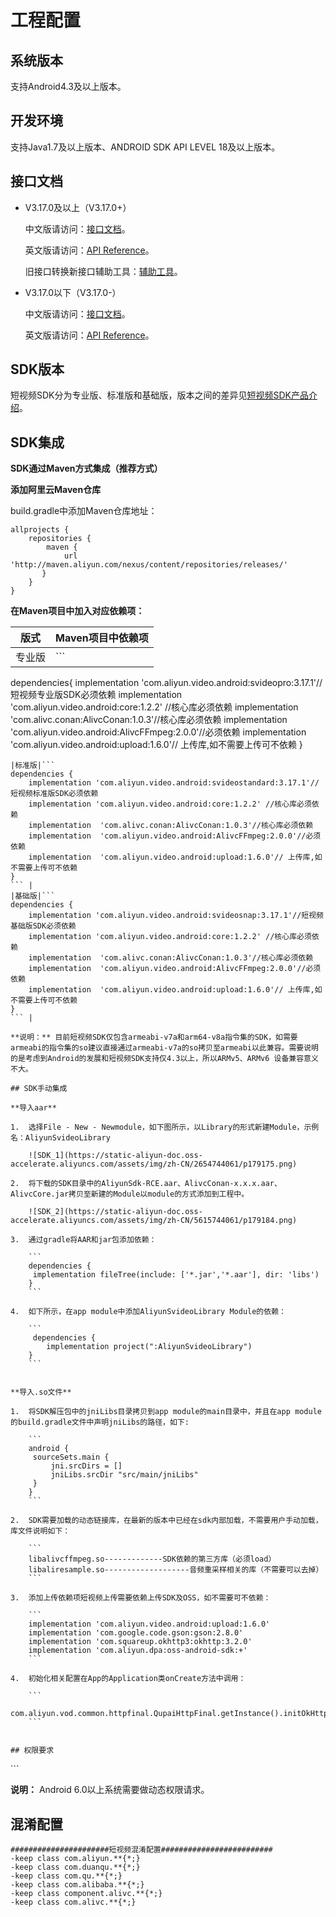 # 工程配置

## 系统版本

支持Android4.3及以上版本。

## 开发环境

支持Java1.7及以上版本、ANDROID SDK API LEVEL 18及以上版本。

## 接口文档

-   V3.17.0及以上（V3.17.0+）

    中文版请访问：[接口文档](https://alivc-demo-cms.alicdn.com/versionProduct/doc/shortVideo/android_new_cn/index.html)。

    英文版请访问：[API Reference](https://alivc-demo-cms.alicdn.com/versionProduct/doc/shortVideo/android_new_en/index.html)。

    旧接口转换新接口辅助工具：[辅助工具](https://alivc-demo-cms.alicdn.com/versionProduct/sourceCode/shortVideo/tool/interface_upgrade.py)。

-   V3.17.0以下（V3.17.0-）

    中文版请访问：[接口文档](https://alivc-demo-cms.alicdn.com/versionProduct/doc/shortVideo/android_cn/index.html)。

    英文版请访问：[API Reference](https://alivc-demo-cms.alicdn.com/versionProduct/doc/shortVideo/android_en/index.html)。


## SDK版本

短视频SDK分为专业版、标准版和基础版，版本之间的差异见[短视频SDK产品介绍](https://help.aliyun.com/document_detail/53407.html?spm=a2c4g.11186623.6.1057.39475741dRJ5ji#h2--5)。

## SDK集成

**SDK通过Maven方式集成（推荐方式）**

**添加阿里云Maven仓库**

build.gradle中添加Maven仓库地址：

```
allprojects {
    repositories {
        maven {
            url 'http://maven.aliyun.com/nexus/content/repositories/releases/'
       }
    }
}
```

**在Maven项目中加入对应依赖项：**

|版式|Maven项目中依赖项|
|--|-----------|
|专业版|```
dependencies{
    implementation 'com.aliyun.video.android:svideopro:3.17.1'//短视频专业版SDK必须依赖
    implementation 'com.aliyun.video.android:core:1.2.2' //核心库必须依赖
    implementation  'com.alivc.conan:AlivcConan:1.0.3'//核心库必须依赖
    implementation  'com.aliyun.video.android:AlivcFFmpeg:2.0.0'//必须依赖
    implementation  'com.aliyun.video.android:upload:1.6.0'// 上传库,如不需要上传可不依赖
}
``` |
|标准版|```
dependencies {
    implementation 'com.aliyun.video.android:svideostandard:3.17.1'//短视频标准版SDK必须依赖
    implementation 'com.aliyun.video.android:core:1.2.2' //核心库必须依赖
    implementation  'com.alivc.conan:AlivcConan:1.0.3'//核心库必须依赖
    implementation  'com.aliyun.video.android:AlivcFFmpeg:2.0.0'//必须依赖
    implementation  'com.aliyun.video.android:upload:1.6.0'// 上传库,如不需要上传可不依赖
}
``` |
|基础版|```
dependencies {
    implementation 'com.aliyun.video.android:svideosnap:3.17.1'//短视频基础版SDK必须依赖
    implementation 'com.aliyun.video.android:core:1.2.2' //核心库必须依赖
    implementation  'com.alivc.conan:AlivcConan:1.0.3'//核心库必须依赖
    implementation  'com.aliyun.video.android:AlivcFFmpeg:2.0.0'//必须依赖
    implementation  'com.aliyun.video.android:upload:1.6.0'// 上传库,如不需要上传可不依赖
}
``` |

**说明：** 目前短视频SDK仅包含armeabi-v7a和arm64-v8a指令集的SDK，如需要armeabi的指令集的so建议直接通过armeabi-v7a的so拷贝至armeabi以此兼容。需要说明的是考虑到Android的发展和短视频SDK支持仅4.3以上，所以ARMv5、ARMv6 设备兼容意义不大。

## SDK手动集成

**导入aar**

1.  选择File - New - Newmodule，如下图所示，以Library的形式新建Module，示例名：AliyunSvideoLibrary

    ![SDK_1](https://static-aliyun-doc.oss-accelerate.aliyuncs.com/assets/img/zh-CN/2654744061/p179175.png)

2.  将下载的SDK目录中的AliyunSdk-RCE.aar、AlivcConan-x.x.x.aar、AlivcCore.jar拷贝至新建的Module以module的方式添加到工程中。

    ![SDK_2](https://static-aliyun-doc.oss-accelerate.aliyuncs.com/assets/img/zh-CN/5615744061/p179184.png)

3.  通过gradle将AAR和jar包添加依赖：

    ```
    dependencies {
     implementation fileTree(include: ['*.jar','*.aar'], dir: 'libs')
    }
    ```

4.  如下所示，在app module中添加AliyunSvideoLibrary Module的依赖：

    ```
     dependencies {
        implementation project(":AliyunSvideoLibrary")
    }
    ```


**导入.so文件**

1.  将SDK解压包中的jniLibs目录拷贝到app module的main目录中，并且在app module的build.gradle文件中声明jniLibs的路径，如下:

    ```
    android {
     sourceSets.main {
         jni.srcDirs = []
         jniLibs.srcDir "src/main/jniLibs" 
     }
    }
    ```

2.  SDK需要加载的动态链接库，在最新的版本中已经在sdk内部加载，不需要用户手动加载，库文件说明如下：

    ```
    libalivcffmpeg.so-------------SDK依赖的第三方库（必须load）
    libaliresample.so-------------------音频重采样相关的库（不需要可以去掉）
    ```

3.  添加上传依赖项短视频上传需要依赖上传SDK及OSS，如不需要可不依赖：

    ```
    implementation 'com.aliyun.video.android:upload:1.6.0'
    implementation 'com.google.code.gson:gson:2.8.0'
    implementation 'com.squareup.okhttp3:okhttp:3.2.0'
    implementation 'com.aliyun.dpa:oss-android-sdk:+'
    ```

4.  初始化相关配置在App的Application类onCreate方法中调用：

    ```
    com.aliyun.vod.common.httpfinal.QupaiHttpFinal.getInstance().initOkHttpFinal();
    ```


## 权限要求

```
<uses-permission android:name="android.permission.WRITE_EXTERNAL_STORAGE" />
<uses-permission android:name="android.permission.READ_EXTERNAL_STORAGE" />
<uses-permission android:name="android.permission.CAMERA" />
<uses-permission android:name="android.permission.FLASHLIGHT" />
<uses-permission android:name="android.permission.RECORD_VIDEO" />
<uses-permission android:name="android.permission.RECORD_AUDIO" />
<uses-permission android:name="android.permission.INTERNET" />
<uses-permission android:name="android.permission.ACCESS_NETWORK_STATE" />
```

**说明：** Android 6.0以上系统需要做动态权限请求。

## 混淆配置

```
######################短视频混淆配置#########################
-keep class com.aliyun.**{*;}
-keep class com.duanqu.**{*;}
-keep class com.qu.**{*;}
-keep class com.alibaba.**{*;}
-keep class component.alivc.**{*;}
-keep class com.alivc.**{*;}
```

